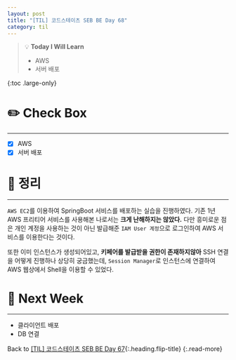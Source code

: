 ```yaml
---
layout: post
title: "[TIL] 코드스테이츠 SEB BE Day 68"
category: til
---
```

> 💡 **Today I Will Learn**
>
> * AWS
> * 서버 배포


{:toc .large-only}

# ✏️ Check Box
***

* [x] <label>AWS</label>
* [x] <label>서버 배포</label>

# 📌 정리
***

`AWS EC2`를 이용하여 SpringBoot 서비스를 배포하는 실습을 진행하였다. 기존 1년 AWS 프리티어 서비스를 사용해본 나로서는 **크게 난해하지는 않았다.** 다만 흥미로운 점은 개인 계정을 사용하는 것이 아닌 발급해준 `IAM User 계정`으로 로그인하여 AWS 서비스를 이용한다는 것이다.

또한 이미 인스턴스가 생성되어있고, **키페어를 발급받을 권한이 존재하지않아** SSH 연결을 어떻게 진행하나 상당히 궁금했는데, `Session Manager`로 인스턴스에 연결하여 AWS 웹상에서 Shell을 이용할 수 있었다.

# 🎯 Next Week
***

* 클라이언트 배포
* DB 연결

Back to [[TIL] 코드스테이츠 SEB BE Day 67](220801-til){:.heading.flip-title}
{:.read-more}